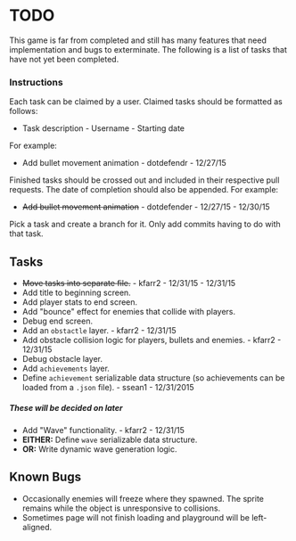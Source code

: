 # TODO

This game is far from completed and still has many features that need implementation and bugs to exterminate.
The following is a list of tasks that have not yet been completed.

### Instructions

Each task can be claimed by a user.
Claimed tasks should be formatted as follows:

- Task description - Username - Starting date

For example:

- Add bullet movement animation - dotdefendr - 12/27/15

Finished tasks should be crossed out and included in their
respective pull requests. The date of completion should
also be appended. For example:

- ~~Add bullet movement animation~~ - dotdefender - 12/27/15 - 12/30/15

Pick a task and create a branch for it.
Only add commits having to do with that task.

## Tasks

- ~~Move tasks into separate file.~~ - kfarr2 - 12/31/15 - 12/31/15
- Add title to beginning screen.
- Add player stats to end screen.
- Add "bounce" effect for enemies that collide with players.
- Debug end screen.
- Add an `obstactle` layer. - kfarr2 - 12/31/15
- Add obstacle collision logic for players, bullets and enemies. - kfarr2 - 12/31/15
- Debug obstacle layer.
- Add `achievements` layer.
- Define `achievement` serializable data structure (so achievements can be loaded from a `.json` file). - ssean1 - 12/31/2015

##### These will be decided on later

- Add "Wave" functionality. - kfarr2 - 12/31/15
- **EITHER:** Define `wave` serializable data structure.
- **OR:** Write dynamic wave generation logic.

## Known Bugs

- Occasionally enemies will freeze where they spawned. The sprite remains while the object is unresponsive to collisions.
- Sometimes page will not finish loading and playground will be left-aligned.

